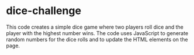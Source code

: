 # dice-challenge
This code creates a simple dice game where two players roll dice and the player with the highest number wins. The code uses JavaScript to generate random numbers for the dice rolls and to update the HTML elements on the page.

